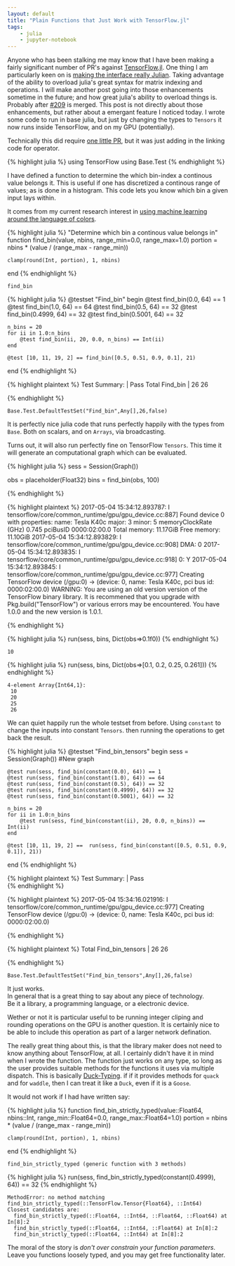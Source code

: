 ```yaml
---
layout: default
title: "Plain Functions that Just Work with TensorFlow.jl"
tags:
    - julia
    - jupyter-notebook
---
```

Anyone who has been stalking me may know that I have been making a fairly significant number of PR's against [TensorFlow.jl](https://github.com/malmaud/TensorFlow.jl).
One thing I am particularly keen on is [making the interface really Julian](https://github.com/malmaud/TensorFlow.jl/projects/2). Taking advantage of the ability to overload julia's great syntax for matrix indexing and operations.
I will make another post going into those enhancements sometime in the future; and how great julia's ability to overload things is. Probably after [#209](https://github.com/malmaud/TensorFlow.jl/pull/209) is merged.
This post is not directly about those enhancements, but rather about a emergant feature I noticed today.
I wrote some code to run in base julia, but just by changing the types to `Tensors` it now runs inside TensorFlow, and on my GPU (potentially).
<!--more-->




Technically this did require [one little PR](https://github.com/malmaud/TensorFlow.jl/pull/213), but it was just adding in the linking code for operator.


{% highlight julia %}
using TensorFlow
using Base.Test
{% endhighlight %}

I have defined a function to determine the which bin-index a continous value belongs it.
This is useful if one has discretized a continous range of values; as is done in a histogram.
This code lets you know which bin a given input lays within.

It comes from my current research interest in [using machine learning around the language of colors](https://github.com/oxinabox/ColoringNames.jl/).



{% highlight julia %}
"Determine which bin a continous value belongs in"
function find_bin(value, nbins, range_min=0.0, range_max=1.0)
    portion = nbins * (value / (range_max - range_min))

    clamp(round(Int, portion), 1, nbins)
end
{% endhighlight %}




    find_bin




{% highlight julia %}
@testset "Find_bin" begin
    @test find_bin(0.0, 64) == 1
    @test find_bin(1.0, 64) == 64
    @test find_bin(0.5, 64) == 32
    @test find_bin(0.4999, 64) == 32
    @test find_bin(0.5001, 64) == 32

    n_bins = 20
    for ii in 1.0:n_bins
        @test find_bin(ii, 20, 0.0, n_bins) == Int(ii)
    end
    
    @test [10, 11, 19, 2] == find_bin([0.5, 0.51, 0.9, 0.1], 21)
end
{% endhighlight %}

{% highlight plaintext %}
Test Summary: | Pass  Total
  Find_bin    |   26     26

{% endhighlight %}




    Base.Test.DefaultTestSet("Find_bin",Any[],26,false)



It is perfectly nice julia code that runs perfectly happily with the types from `Base`.
Both on scalars, and on `Arrays`, via broadcasting.

Turns out, it will also run perfectly fine on TensorFlow `Tensors`.
This time it will generate an computational graph which can be evaluated.


{% highlight julia %}
sess = Session(Graph())

obs = placeholder(Float32)
bins = find_bin(obs, 100)


{% endhighlight %}

{% highlight plaintext %}
2017-05-04 15:34:12.893787: I tensorflow/core/common_runtime/gpu/gpu_device.cc:887] Found device 0 with properties: 
name: Tesla K40c
major: 3 minor: 5 memoryClockRate (GHz) 0.745
pciBusID 0000:02:00.0
Total memory: 11.17GiB
Free memory: 11.10GiB
2017-05-04 15:34:12.893829: I tensorflow/core/common_runtime/gpu/gpu_device.cc:908] DMA: 0 
2017-05-04 15:34:12.893835: I tensorflow/core/common_runtime/gpu/gpu_device.cc:918] 0:   Y 
2017-05-04 15:34:12.893845: I tensorflow/core/common_runtime/gpu/gpu_device.cc:977] Creating TensorFlow device (/gpu:0) -> (device: 0, name: Tesla K40c, pci bus id: 0000:02:00.0)
WARNING: You are using an old version version of the TensorFlow binary library. It is recommened that you upgrade with Pkg.build("TensorFlow") or various
            errors may be encountered.
 You have 1.0.0 and the new version is 1.0.1.

{% endhighlight %}


{% highlight julia %}
run(sess, bins, Dict(obs=>0.1f0))
{% endhighlight %}




    10




{% highlight julia %}
run(sess, bins, Dict(obs=>[0.1, 0.2, 0.25, 0.261]))
{% endhighlight %}




    4-element Array{Int64,1}:
     10
     20
     25
     26



We can quiet happily run the whole testset from before.
Using `constant` to change the inputs into constant `Tensors`.
then running the operations to get back the result.


{% highlight julia %}
@testset "Find_bin_tensors" begin
    sess = Session(Graph()) #New graph
    
    
    @test run(sess, find_bin(constant(0.0), 64)) == 1
    @test run(sess, find_bin(constant(1.0), 64)) == 64
    @test run(sess, find_bin(constant(0.5), 64)) == 32
    @test run(sess, find_bin(constant(0.4999), 64)) == 32
    @test run(sess, find_bin(constant(0.5001), 64)) == 32

    n_bins = 20
    for ii in 1.0:n_bins
        @test run(sess, find_bin(constant(ii), 20, 0.0, n_bins)) == Int(ii)
    end
    
    @test [10, 11, 19, 2] ==  run(sess, find_bin(constant([0.5, 0.51, 0.9, 0.1]), 21))
end
{% endhighlight %}

{% highlight plaintext %}
Test Summary:    | Pass  
{% endhighlight %}

{% highlight plaintext %}
2017-05-04 15:34:16.021916: I tensorflow/core/common_runtime/gpu/gpu_device.cc:977] Creating TensorFlow device (/gpu:0) -> (device: 0, name: Tesla K40c, pci bus id: 0000:02:00.0)

{% endhighlight %}

{% highlight plaintext %}
Total
  Find_bin_tensors |   26     26

{% endhighlight %}




    Base.Test.DefaultTestSet("Find_bin_tensors",Any[],26,false)



It just works.  
In general that is a great thing to say about any piece of technology.  
Be it a library, a programming language, or a electronic device.

Wether or not it is particular useful to be running integer cliping and rounding operations on the GPU is another question.
It is certainly nice to be able to include this operation as part of a larger network defination.


The really great thing about this, is that the library maker does not need to know anything about TensorFlow, at all.
I certainly didn't have it in mind when I wrote the function.
The function just works on any type, so long as the user provides suitable methods for the functions it uses via multiple dispatch.
This is basically [Duck-Typing](https://en.wikipedia.org/wiki/Duck_typing).
if if it provides methods for `quack` and for `waddle`,
then I can treat it like a `Duck`, even if it is a `Goose`.

It would not work if I had have written say:



{% highlight julia %}
function find_bin_strictly_typed(value::Float64, nbins::Int, range_min::Float64=0.0, range_max::Float64=1.0)
    portion = nbins * (value / (range_max - range_min))

    clamp(round(Int, portion), 1, nbins)
end
{% endhighlight %}




    find_bin_strictly_typed (generic function with 3 methods)




{% highlight julia %}
run(sess, find_bin_strictly_typed(constant(0.4999), 64)) == 32
{% endhighlight %}


    MethodError: no method matching find_bin_strictly_typed(::TensorFlow.Tensor{Float64}, ::Int64)
    Closest candidates are:
      find_bin_strictly_typed(::Float64, ::Int64, ::Float64, ::Float64) at In[8]:2
      find_bin_strictly_typed(::Float64, ::Int64, ::Float64) at In[8]:2
      find_bin_strictly_typed(::Float64, ::Int64) at In[8]:2

    


The moral of the story is *don't over constrain your function parameters*.  
Leave you functions loosely typed, and you may get free functionality later.
